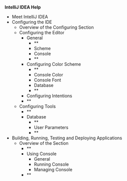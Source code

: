 **IntelliJ IDEA Help**

 - Meet IntelliJ IDEA
 - Configuring the IDE
	 - Overview of the Configuring Section 
	 - Configuring the Editor 
		 - General
			 - **
			 - Scheme
			 - Console 
			 - **
		 - Configuring Color Scheme
			 - **
			 - Console Color 
			 - Console Font
			- Database
			- **
		- Configuring Intentions
		- **
	- Configuring Tools   
		- **
		- Database
			- **
			- User Parameters
			- **
- Building, Running, Testing and Deploying Applications
	- Overview of the Section
		- **
		- Using Console
			- General
			- Running Console
			- Managing Console
		- **

